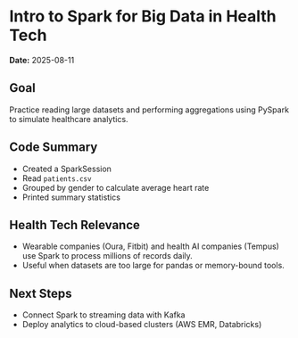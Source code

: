 # Intro to Spark for Big Data in Health Tech

**Date:** 2025-08-11

## Goal
Practice reading large datasets and performing aggregations using PySpark to simulate healthcare analytics.

## Code Summary
- Created a SparkSession
- Read `patients.csv`
- Grouped by gender to calculate average heart rate
- Printed summary statistics

## Health Tech Relevance
- Wearable companies (Oura, Fitbit) and health AI companies (Tempus) use Spark to process millions of records daily.
- Useful when datasets are too large for pandas or memory-bound tools.

## Next Steps
- Connect Spark to streaming data with Kafka
- Deploy analytics to cloud-based clusters (AWS EMR, Databricks)
